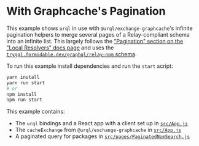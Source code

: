 # With Graphcache's Pagination

This example shows `urql` in use with `@urql/exchange-graphcache`'s infinite pagination helpers to
merge several pages of a Relay-compliant schema into an infinite list.
This largely follows the ["Pagination" section on the "Local Resolvers" docs
page](https://formidable.com/open-source/urql/docs/graphcache/local-resolvers/#pagination)
and uses the [`trygql.formidable.dev/graphql/relay-npm` schema](https://github.com/FormidableLabs/trygql).

To run this example install dependencies and run the `start` script:

```sh
yarn install
yarn run start
# or
npm install
npm run start
```

This example contains:

- The `urql` bindings and a React app with a client set up in [`src/App.js`](src/App.js)
- The `cacheExchange` from `@urql/exchange-graphcache` in [`src/App.js`](src/App.js)
- A paginated query for packages in [`src/pages/PaginatedNpmSearch.js`](src/pages/PaginatedNpmSearch.js)
